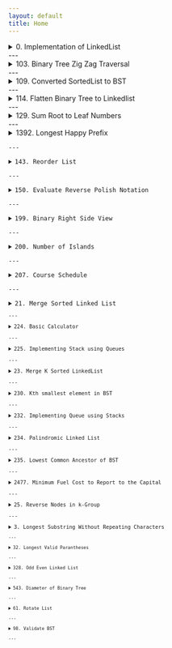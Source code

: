 ```yaml
---
layout: default
title: Home
---
```


<details>
<summary>0. Implementation of LinkedList</summary>

<pre><code class="language-python">
class Node:
    def __init__(self,data):
        self.data=data
        self.next=None

class LinkedList:
    def __init__(self):
        self.head=None
        self.tail=None
    def insert(self,data):
        newNode = Node(data);
        if self.head is None:
            self.head=newNode
            self.tail=newNode
        else:
            self.tail.next=newNode
            self.tail=newNode
    def insertatbeg(self,data):
        newNode = Node(data);
        if self.head is None:
            self.head=newNode
            self.tail=newNode
        else:
            newNode.next=self.head
            self.head=newNode
    def insertatmid(self,pos,data):
        newNode = Node(data);
        if pos==0:
            self.insertatbeg(data)
        else:
            temp=self.head
            for i in range(pos-1):
                temp=temp.next
            newNode.next=temp.next
            temp.next=newNode
    def reverse(self):
        curr = self.head
        prev = None
        future = None
        while curr is not None:
            future = curr.next
            curr.next = prev
            prev = curr
            curr = future
        self.head=prev
    def print(self):
        temp=self.head
        while temp is not None:
            print(temp.data,end=" ")
            temp=temp.next

if __name__=="__main__":
    ll=LinkedList()
    ele = list(map(int,input().split()))
    for e in ele:
        if e==-1:
            break
        ll.insertatbeg(e)
    ll.print();
    ll.reverse()
    print("\n")
    ll.print()

</code></pre>
</details>
---

<details>
<summary>103. Binary Tree Zig Zag Traversal</summary>

<pre><code class="language-python">
# Definition for a binary tree node.
# class TreeNode:
#     def __init__(self, val=0, left=None, right=None):
#         self.val = val
#         self.left = left
#         self.right = right
class Solution:
    def zigzagLevelOrder(self, root: Optional[TreeNode]) -> List[List[int]]:
        if not root: return []
        result=[]
        queue = deque([root])
        flag = True

        while queue:
            level = len(queue)
            current = [0]*level
            for i in range(level):
                node = queue.popleft()
                index = i if flag else level-1-i
                current[index]=node.val
                if node.left:
                    queue.append(node.left)
                if node.right:
                    queue.append(node.right)
            result.append(current)
            flag = not flag
        return result
        
</code></pre>
</details>
---

<details>
<summary>109. Converted SortedList to BST</summary>

<pre><code class="language-python">
class Solution:
    def sortedListToBST(self, head: ListNode) -> TreeNode:
        if not head:
            return None
        if not head.next:
            return TreeNode(head.val)

        slow, fast = head, head
        slow_prev = None

        # Find the middle node (slow pointer)
        while fast and fast.next:
            slow_prev = slow
            slow = slow.next
            fast = fast.next.next

        # Create root node from the middle element
        root = TreeNode(slow.val)

        # Disconnect the left half from the middle
        slow_prev.next = None

        # Recursively construct left and right subtrees
        root.left = self.sortedListToBST(head)
        root.right = self.sortedListToBST(slow.next)

        return root
</code></pre>
</details>
---

<details>
<summary>114. Flatten Binary Tree to Linkedlist</summary>

<pre><code class="language-python">
# Definition for a binary tree node.
# class TreeNode:
#     def __init__(self, val=0, left=None, right=None):
#         self.val = val
#         self.left = left
#         self.right = right
class Solution:
    def flatten(self, root: Optional[TreeNode]) -> None:
        """
        Do not return anything, modify root in-place instead.
        """
        curr=root
        while(curr != None):
            if(curr.left != None):
                prev = curr.left
                while(prev.right != None): prev = prev.right
                prev.right=curr.right
                curr.right=curr.left
                curr.left=None
            curr = curr.right
        
        
</code></pre>
</details>
---

<details>
<summary>129. Sum Root to Leaf Numbers</summary>

<pre><code class="language-python">
# Definition for a binary tree node.
# class TreeNode:
#     def __init__(self, val=0, left=None, right=None):
#         self.val = val
#         self.left = left
#         self.right = right
class Solution:
    def sumNumbers(self, root: Optional[TreeNode]) -> int:
        def summ(root,curr):
            if(root is None): return 0
            curr=curr*10+root.val
            if(root.left is None and root.right is None): return curr
            return summ(root.left,curr)+summ(root.right,curr)
        return summ(root,0)
        
</code></pre>
</details>
---

<details>
<summary>1392. Longest Happy Prefix</summary>

<pre><code class="language-python">
class Solution:
    def longestPrefix(self, s: str) -> str:
        pre = [0]*len(s)
        i=0
        j=1
        while j<len(s):
            if(s[i]==s[j]):
                i=i+1
                pre[j]=i
                j=j+1
            else:
                if i==0:
                    j=j+1
                else:
                    i=pre[i-1]
                    
        return s[:i]

        
</code></pre>
</details>
---

<details>
<summary>143. Reorder List</summary>

<pre><code class="language-python">
class Solution:
    def reorderList(self, head):
        if not head or not head.next:
            return
        
        # Step 1: Find the middle of the list
        slow, fast = head, head
        while fast and fast.next:
            slow = slow.next
            fast = fast.next.next
        
        # Step 2: Reverse the second half
        prev, curr = None, slow.next
        slow.next = None  # Disconnect the two halves
        while curr:
            temp = curr.next
            curr.next = prev
            prev = curr
            curr = temp
        
        # Step 3: Merge the two halves
        first, second = head, prev
        while second:
            temp1, temp2 = first.next, second.next
            first.next = second
            second.next = temp1
            first, second = temp1, temp2
</code></pre>
</details>
---

<details>
<summary>150. Evaluate Reverse Polish Notation</summary>

<pre><code class="language-python">
class Solution:
    def evalRPN(self, tokens: List[str]) -> int:
        st = []

        for c in tokens:
            if c == "+":
                st.append(st.pop() + st.pop())
            elif c == "-":
                #second, first = st.pop(), st.pop()
                st.append(-1*st.pop()+st.pop())
            elif c == "*":
                st.append(st.pop() * st.pop())
            elif c == "/":
                second, first = st.pop(), st.pop()
                st.append(int(first / second))                
            else:
                st.append(int(c))
        
        return st[0]
</code></pre>
</details>
---

<details>
<summary>199. Binary Right Side View</summary>

<pre><code class="language-python">
# Definition for a binary tree node.
# class TreeNode:
#     def __init__(self, val=0, left=None, right=None):
#         self.val = val
#         self.left = left
#         self.right = right
class Solution:
    def rightSideView(self, root: Optional[TreeNode]) -> List[int]:
        def recursiveright(root,level,mx,res):
            if root is None: return
            if level> mx[0]:
                result.append(root.val)
                mx[0]=level
            recursiveright(root.right,level+1,mx,res)
            recursiveright(root.left,level+1,mx,res)
        result=[]
        mx=[-1]
        recursiveright(root,0,mx,result)
        return result
        
</code></pre>
</details>
---

<details>
<summary>200. Number of Islands</summary>

<pre><code class="language-python">
class Solution:
    def numIslands(self, grid: List[List[str]]) -> int:
        if(len(grid)==0 or len(grid[0])==0): return 0
        row,col,islands=len(grid),len(grid[0]),0
        def dfs(r,c):
            if(r<0 or  c<0 or r>=row or c>=col or grid[r][c]!='1' ): return
            grid[r][c]='0'
            dfs(r-1,c)
            dfs(r+1,c)
            dfs(r,c-1)
            dfs(r,c+1)
        
        for r in range(row):
            for c in range(col):
                if(grid[r][c]=='1'):
                    dfs(r,c)
                    islands+=1
        
        return islands       
</code></pre>
</details>
---

<details>
<summary>207. Course Schedule</summary>

<pre><code class="language-python">
from typing import List

class Solution:
    def dfs(self, i: int, adj: List[List[int]], hash: set, visited: List[bool]) -> bool:
        hash.add(i)
        visited[i] = True

        for neighbor in adj[i]:
            if not visited[neighbor]:
                if not self.dfs(neighbor, adj, hash, visited):
                    return False
            elif neighbor in hash:  
                return False

        hash.remove(i)
        return True

    def canFinish(self, numCourses: int, prerequisites: List[List[int]]) -> bool:
        adj = [[] for _ in range(numCourses)]
        for dest, src in prerequisites:
            adj[src].append(dest)

        visited = [False] * numCourses
        for i in range(numCourses):
            if not visited[i]:
                hash = set()
                if not self.dfs(i, adj, hash, visited):
                    return False

        return True
</code></pre>
</details>
---

<details>
<summary>21. Merge Sorted Linked List</summary>

<pre><code class="language-python">
class Solution:
    def mergeTwoLists(self, list1: Optional[ListNode], list2: Optional[ListNode]) -> Optional[ListNode]:
        if list1 is None : return list2
        if list2 is None : return list1
        temp = ListNode(-1)
        head = temp
        while list1 and list2:
            if list1.val<list2.val:
                temp.next=list1
                list1=list1.next
            else:
                temp.next=list2
                list2=list2.next
            temp=temp.next
        if list1: temp.next=list1
        if list2: temp.next=list2
        return head.next
</code></pre>
</details>
---

<details>
<summary>224. Basic Calculator</summary>

<pre><code class="language-python">
class Solution:
    def calculate(self, s: str) -> int:
        number = 0
        sign_value = 1
        result = 0
        operations_stack = []

        for c in s:
            if c.isdigit():
                number = number * 10 + int(c)
            elif c in "+-":
                result += number * sign_value
                sign_value = -1 if c == '-' else 1
                number = 0
            elif c == '(':
                operations_stack.append(result)
                operations_stack.append(sign_value)
                result = 0
                sign_value = 1
            elif c == ')':
                result += sign_value * number
                result *= operations_stack.pop()
                result += operations_stack.pop()
                number = 0

        return result + number * sign_value
</code></pre>
</details>
---

<details>
<summary>225. Implementing Stack using Queues</summary>

<pre><code class="language-python">
class MyStack:

    def __init__(self):
        self.queue=[]        

    def push(self, x: int) -> None:
        self.queue.append(x)

    def pop(self) -> int:
        return self.queue.pop()

    def top(self) -> int:
        return self.queue[-1]

    def empty(self) -> bool:
        return len(self.queue)==0
        


# Your MyStack object will be instantiated and called as such:
# obj = MyStack()
# obj.push(x)
# param_2 = obj.pop()
# param_3 = obj.top()
# param_4 = obj.empty()
</code></pre>
</details>
---

<details>
<summary>23. Merge K Sorted LinkedList</summary>

<pre><code class="language-python">
from typing import List, Optional
class Solution:
    def mergeTwoLists(self, l1: Optional[ListNode], l2: Optional[ListNode]) -> Optional[ListNode]:
        if not l1:
            return l2
        if not l2:
            return l1

        if l1.val < l2.val:
            l1.next = self.mergeTwoLists(l1.next, l2)
            return l1
        else:
            l2.next = self.mergeTwoLists(l1, l2.next)
            return l2

    def mergeKLists(self, lists: List[Optional[ListNode]]) -> Optional[ListNode]:
        if not lists:
            return None
        return self.divideAndConquer(lists, 0, len(lists) - 1)

    def divideAndConquer(self, lists: List[Optional[ListNode]], left: int, right: int) -> Optional[ListNode]:
        if left == right:
            return lists[left]

        mid = left + (right - left) // 2
        l1 = self.divideAndConquer(lists, left, mid)
        l2 = self.divideAndConquer(lists, mid + 1, right)
        return self.mergeTwoLists(l1, l2)
</code></pre>
</details>
---

<details>
<summary>230. Kth smallest element in BST</summary>

<pre><code class="language-python">
# Definition for a binary tree node.
# class TreeNode:
#     def __init__(self, val=0, left=None, right=None):
#         self.val = val
#         self.left = left
#         self.right = right
class Solution:
    def kthSmallest(self, root: Optional[TreeNode], k: int) -> int:
        def inorder(root,ans):
            if(root is None): return
            inorder(root.left,ans)
            ans.append(root.val)
            inorder(root.right,ans)
        
        ans=[]
        inorder(root,ans)
        return ans[k-1]
</code></pre>
</details>
---

<details>
<summary>232. Implementing Queue using Stacks</summary>

<pre><code class="language-python">
class MyQueue:

    def __init__(self):
        self.stack = []

    def push(self, x: int) -> None:
        self.stack.append(x)

    def pop(self) -> int:
        top = self.stack[0]
        self.stack.remove(self.stack[0])
        return top

    def peek(self) -> int:
        return self.stack[0]

    def empty(self) -> bool:
        return len(self.stack) == 0
</code></pre>
</details>
---

<details>
<summary>234. Palindromic Linked List</summary>

<pre><code class="language-python">
class Solution:
    def isPalindrome(self, head: Optional[ListNode]) -> bool:
        if not head or not head.next:
            return True
        
        slow, fast = head, head
        while fast and fast.next:
            slow = slow.next
            fast = fast.next.next
        
        prev = None
        while slow:
            temp = slow.next
            slow.next = prev
            prev = slow
            slow = temp
        

        left, right = head, prev
        while right:  
            if left.val != right.val:
                return False
            left = left.next
            right = right.next
        
        return True
</code></pre>
</details>
---

<details>
<summary>235. Lowest Common Ancestor of BST</summary>

<pre><code class="language-python">
 # Definition for a binary tree node.
# class TreeNode:
#     def __init__(self, x):
#         self.val = x
#         self.left = None
#         self.right = None

class Solution:
    def lowestCommonAncestor(self, root: 'TreeNode', p: 'TreeNode', q: 'TreeNode') -> 'TreeNode':
        if(root is None): return None
        if(p.val<root.val and q.val <root.val): return self.lowestCommonAncestor(root.left,p,q)
        if(p.val>root.val and q.val >root.val): return self.lowestCommonAncestor(root.right,p,q)
        return root
        
</code></pre>
</details>
---

<details>
<summary>2477. Minimum Fuel Cost to Report to the Capital</summary>

<pre><code class="language-python">
class Solution:
    def minimumFuelCost(self, roads: List[List[int]], seats: int) -> int:
        n=len(roads)+1
        graph =[[] for _ in range(n)]
        for u,v in roads:
            graph[u].append(v)
            graph[v].append(u)
        self.ans=0
        def dfs(node,parent):
            people=1
            for child in graph[node]:
                if child != parent:
                    people += dfs(child,node)
            if node!= 0:
                self.ans += (people+seats-1) // seats
            return people

        dfs(0,-1)
        return self.ans        
</code></pre>
</details>
---

<details>
<summary>25. Reverse Nodes in k-Group</summary>

<pre><code class="language-python">
class Solution:
    def reverseKGroup(self, head: ListNode, k: int) -> ListNode:
        if not head or k == 1:
            return head

        dummy = ListNode(0)
        dummy.next = head
        prev = dummy
        curr = head

        # Count the number of nodes in the list
        count = 0
        while curr:
            count += 1
            curr = curr.next

        # Reverse k nodes at a time
        while count >= k:
            curr = prev.next
            nxt = curr.next

            # Reverse k nodes
            for _ in range(1, k):
                curr.next = nxt.next
                nxt.next = prev.next
                prev.next = nxt
                nxt = curr.next

            prev = curr
            count -= k

        return dummy.next
</code></pre>
</details>
---

<details>
<summary>3. Longest Substring Without Repeating Characters</summary>

<pre><code class="language-python">
class Solution:
    def lengthOfLongestSubstring(self, s: str) -> int:
        m=[-1]*256
        leng,r,l=0,0,0
        while(r<len(s)):
            if(m[ord(s[r])]!=-1 and l<m[ord(s[r])]+1):
                l=m[ord(s[r])]+1
            m[ord(s[r])]=r
            leng=max(leng,r-l+1)
            r=r+1
        return leng
        
</code></pre>
</details>
---

<details>
<summary>32. Longest Valid Parantheses</summary>

<pre><code class="language-python">
class Solution:
    def longestValidParentheses(self, s: str) -> int:
        stack = [-1]
        max_len = 0

        for i in range(len(s)):
            if s[i] == "(":
                stack.append(i)
            else:
                stack.pop()
                if len(stack) == 0:
                    stack.append(i)
                else:
                    max_len = max(max_len, i - stack[-1])
        
        return max_len
</code></pre>
</details>
---

<details>
<summary>328. Odd Even Linked List</summary>

<pre><code class="language-python">
# Definition for singly-linked list.
# class ListNode:
#     def __init__(self, val=0, next=None):
#         self.val = val
#         self.next = next

class Solution:
    def oddEvenList(self, head: Optional[ListNode]) -> Optional[ListNode]:
        if head is None or head.next is None or head.next.next is None:
            return head

        odd = head
        even = head.next
        temp = even

        while even and even.next:
            odd.next = even.next
            odd = odd.next
            even.next = odd.next
            even = even.next

        odd.next = temp
        return head

</code></pre>
</details>
---

<details>
<summary>543. Diameter of Binary Tree</summary>

<pre><code class="language-python">
# Definition for a binary tree node.
# class TreeNode:
#     def __init__(self, val=0, left=None, right=None):
#         self.val = val
#         self.left = left
#         self.right = right
class Solution:
    def diameterOfBinaryTree(self, root: Optional[TreeNode]) -> int:
        def dfs(root,diam):
            if(not root): return 0
            lh = dfs(root.left,diam)
            rh = dfs(root.right,diam)
            diam[0] = max(lh+rh,diam[0])

            return 1+max(lh,rh)
        
        diam=[0]
        dfs(root,diam)
        return diam[0]
        
</code></pre>
</details>
---

<details>
<summary>61. Rotate List</summary>

<pre><code class="language-python">
# Definition for singly-linked list.
# class ListNode:
#     def __init__(self, val=0, next=None):
#         self.val = val
#         self.next = next
class Solution:
    def rotateRight(self, head: Optional[ListNode], k: int) -> Optional[ListNode]:
        if head is None or head.next is None or k==0:
            return head
        
        s=1
        temp=head
        tail=head
        while temp.next:
            temp=temp.next
            tail=temp
            s=s+1

        k = k % s
        if k==0: return head
        tail.next = head

        for i in range(s-k):
            tail = head
            head = head.next
        tail.next=None
        return head

</code></pre>
</details>
---

<details>
<summary>98. Validate BST</summary>

<pre><code class="language-python">
class Solution:
    def isValidBST(self, root: Optional[TreeNode]) -> bool:
        def helper(node, low, high):
            if not node:
                return True
            if low < node.val < high:
                return helper(node.left, low, node.val) and helper(node.right, node.val, high)
            return False
        return helper(root, float("-inf"), float("+inf"))
</code></pre>
</details>
---
